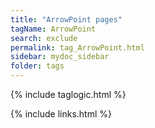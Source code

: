 ```yaml
---
title: "ArrowPoint pages"
tagName: ArrowPoint
search: exclude
permalink: tag_ArrowPoint.html
sidebar: mydoc_sidebar
folder: tags
---
```

{% include taglogic.html %}

{% include links.html %}
